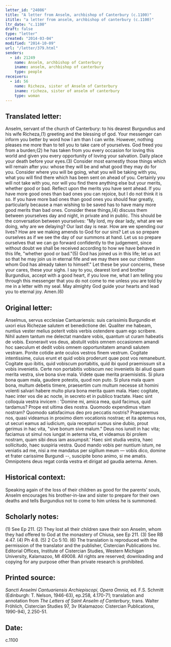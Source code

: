 ```yaml
---
letter_id: "24086"
title: "A letter from Anselm, archbishop of Canterbury (c.1100)"
ititle: "a letter from anselm, archbishop of canterbury (c.1100)"
ltr_date: "c.1100"
draft: false
type: "letter"
created: "2014-03-04"
modified: "2014-10-09"
url: "/letter/379.html"
senders:
  - id: 21249
    name: Anselm, archbishop of Canterbury
    iname: anselm, archbishop of canterbury
    type: people
receivers:
  - id: 56
    name: Richeza, sister of Anselm of Canterbury
    iname: richeza, sister of anselm of canterbury
    type: woman
---
```

<h2> Translated letter:</h2>Anselm, servant of the church of Canterbury: to his dearest Burgundius and his wife Richeza,(1) greeting and the blessing of god.
Your messenger can inform you better by word how I am than I can write. However, nothing pleases me more than to tell you to take care of yourselves. God freed you from a burden;(2) he has taken from you every occasion for loving this world and given you every opportunity of loving your salvation. Daily place your death before your eyes.(3) Consider most earnestly those things which will remain after you: whose they will be and what good they may do for you. Consider where you will be going, what you will be taking with you, what you will find there which has been sent on ahead of you. Certainly you will not take with you, nor will you find there anything else but your merits, whether good or bad. Reflect upon the merits you have sent ahead. If you have more good ones than bad ones you can rejoice, but I do not think it is so. If you have more bad ones than good ones you should fear greatly, particularly because a man wishing to be saved has to have many more good merits than bad ones. Consider these things,(4) discuss them between yourselves day and night, in private and in public.
This should be the conversation between yourselves: "My lord, my dear lady, what are we doing, why are we delaying? Our last day is near. How are we spending our lives? How are we making amends to God for our sins? Let us so prepare ourselves as if we see the day of our summons at hand. Let us so prepare ourselves that we can go forward confidently to the judgement, since without doubt we shall be received according to how we have behaved in this life, "whether good or bad."(5) God has joined us in this life; let us act so that he may join us in eternal fife and we may there see our children whom God has already taken to himself." Let these be your concerns, these your cares, these your sighs.
I say to you, dearest lord and brother Burgundius, accept with a good heart, if you love me, what I am telling you through this messenger that you do not come to me unless you are told by me in a letter with my seal. May almighty God guide your hearts and lead you to eternal joy. Amen.(6)
<h2 class="mt-4"> Original letter:</h2>Anselmus, servus ecclesiae Cantuariensis: suis carissimis Burgundio et uxori eius Richezae salutem et benedictione dei.
Qualiter me habeam, nuntius vester melius poterit vobis verbis ostendere quam ego scribere. Nihil autem tantum me delectat mandare vobis, quantum ut curam habeatis de vobis. Exoneravit vos deus, abstulit vobis omnem occasionem amandi hoc saeculum et dedit vobis omnem opportunitatem amandi salutem vestram. Ponite cotidie ante oculos vestros finem vestrum. Cogitate intentissime, cuius erunt et quid vobis proderunt quae post vos remanebunt. Cogitate quo ibitis, quid vobiscum portabitis, quid ibi quod praemissum sit a vobis invenietis. Certe non portabitis vobiscum nec invenietis ibi aliud quam merita vestra, sive bona sive mala. Videte quae merita praemisistis. Si plura bona quam mala, gaudere potestis, quod non puto. Si plura mala quam bona, multum debetis timere, praesertim cum multum necesse sit homini volenti salvari habere multo plura bona merita quam mala. Haec cogitate, haec inter vos die ac nocte, in secreto et in publico tractate.
Haec sint colloquia vestra invicem : 'Domine mi, amica mea, quid facimus, quid tardamus? Prope est ultima dies nostra. Quomodo expendimus vitam nostram? Quomodo satisfacimus deo pro peccatis nostris? Praeparemus nos, quasi videamus in proximo diem vocationis nostrae; et ita aptemus nos, ut securi eamus ad iudicium, quia recepturi sumus sine dubio, prout gerimus in hac vita, "sive bonum sive malum." Deus nos iunxit in hac vita; faciamus ut simul nos iungat in aeterna vita, et videamus ibi prolem nostram, quam sibi deus iam assumpsit.' Haec sint studia vestra, haec sollicitudo, haec suspiria vestra.
Quod mando vobis per nuntium istum, ne veniatis ad me, nisi a me mandatus per sigillum meum — vobis dico, domine et frater carissime Burgundi --, suscipite bono animo, si me amatis. Omnipotens deus regat corda vestra et dirigat ad gaudia aeterna. Amen.
<h2 class="mt-4"> Historical context:</h2>Speaking again of the loss of their children as good for the parents’ souls, Anselm encourages his brother-in-law and sister to prepare for their own deaths and tells Burgundius not to come to him unless he is summoned.
<h2 class="mt-4"> Scholarly notes:</h2>(1) See Ep 211.
(2) They lost all their children save their son Anselm, whom they had offered to God at the monastery of Chiusa, see Ep 211. 
(3) See RB 4:47. 
(4) Ph 4:8. 
(5) 2 Co 5:10.
(6) The translation is reproduced with the permission of the translator and the publisher, Cistercian Publications Inc. Editorial Offices, Institute of Cistercian Studies, Western Michigan University, Kalamazoo, MI 49008.  All rights are reserved; downloading and copying for any purpose other than private research is prohibited.
<h2 class="mt-4"> Printed source:</h2><p><em>Sancti Anselmi Cantuariensis Archiepiscopi, Opera Omnia,</em> ed. F.S. Schmitt (Edinburgh: T. Nelson, 1946-63), ep.258, 4.170-71; translation and annotation from <em>The Letters of Saint Anselm of Canterbury</em>, trans. Walter Fröhlich, Cistercian Studies 97, 3v (Kalamazoo: Cistercian Publications, 1990-94), 2.250-51.</p><h2 class="mt-4"> Date:</h2>c.1100